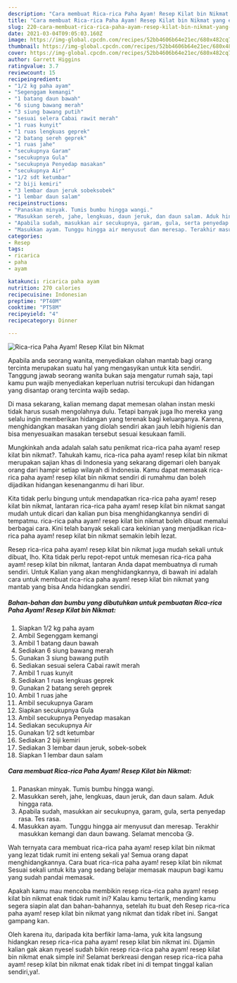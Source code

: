 ```yaml
---
description: "Cara membuat Rica-rica Paha Ayam! Resep Kilat bin Nikmat yang enak dan Mudah Dibuat"
title: "Cara membuat Rica-rica Paha Ayam! Resep Kilat bin Nikmat yang enak dan Mudah Dibuat"
slug: 220-cara-membuat-rica-rica-paha-ayam-resep-kilat-bin-nikmat-yang-enak-dan-mudah-dibuat
date: 2021-03-04T09:05:03.160Z
image: https://img-global.cpcdn.com/recipes/52bb4606b64e21ec/680x482cq70/rica-rica-paha-ayam-resep-kilat-bin-nikmat-foto-resep-utama.jpg
thumbnail: https://img-global.cpcdn.com/recipes/52bb4606b64e21ec/680x482cq70/rica-rica-paha-ayam-resep-kilat-bin-nikmat-foto-resep-utama.jpg
cover: https://img-global.cpcdn.com/recipes/52bb4606b64e21ec/680x482cq70/rica-rica-paha-ayam-resep-kilat-bin-nikmat-foto-resep-utama.jpg
author: Garrett Higgins
ratingvalue: 3.7
reviewcount: 15
recipeingredient:
- "1/2 kg paha ayam"
- "Segenggam kemangi"
- "1 batang daun bawah"
- "6 siung bawang merah"
- "3 siung bawang putih"
- "sesuai selera Cabai rawit merah"
- "1 ruas kunyit"
- "1 ruas lengkuas geprek"
- "2 batang sereh geprek"
- "1 ruas jahe"
- "secukupnya Garam"
- "secukupnya Gula"
- "secukupnya Penyedap masakan"
- "secukupnya Air"
- "1/2 sdt ketumbar"
- "2 biji kemiri"
- "3 lembar daun jeruk sobeksobek"
- "1 lembar daun salam"
recipeinstructions:
- "Panaskan minyak. Tumis bumbu hingga wangi."
- "Masukkan sereh, jahe, lengkuas, daun jeruk, dan daun salam. Aduk hingga rata."
- "Apabila sudah, masukkan air secukupnya, garam, gula, serta penyedap rasa. Tes rasa."
- "Masukkan ayam. Tunggu hingga air menyusut dan meresap. Terakhir masukkan kemangi dan daun bawang. Selamat mencoba 😘."
categories:
- Resep
tags:
- ricarica
- paha
- ayam

katakunci: ricarica paha ayam 
nutrition: 270 calories
recipecuisine: Indonesian
preptime: "PT40M"
cooktime: "PT58M"
recipeyield: "4"
recipecategory: Dinner

---
```



![Rica-rica Paha Ayam! Resep Kilat bin Nikmat](https://img-global.cpcdn.com/recipes/52bb4606b64e21ec/680x482cq70/rica-rica-paha-ayam-resep-kilat-bin-nikmat-foto-resep-utama.jpg)

Apabila anda seorang wanita, menyediakan olahan mantab bagi orang tercinta merupakan suatu hal yang mengasyikan untuk kita sendiri. Tanggung jawab seorang  wanita bukan saja mengatur rumah saja, tapi kamu pun wajib menyediakan keperluan nutrisi tercukupi dan hidangan yang disantap orang tercinta wajib sedap.

Di masa  sekarang, kalian memang dapat memesan olahan instan meski tidak harus susah mengolahnya dulu. Tetapi banyak juga lho mereka yang selalu ingin memberikan hidangan yang terenak bagi keluarganya. Karena, menghidangkan masakan yang diolah sendiri akan jauh lebih higienis dan bisa menyesuaikan masakan tersebut sesuai kesukaan famili. 



Mungkinkah anda adalah salah satu penikmat rica-rica paha ayam! resep kilat bin nikmat?. Tahukah kamu, rica-rica paha ayam! resep kilat bin nikmat merupakan sajian khas di Indonesia yang sekarang digemari oleh banyak orang dari hampir setiap wilayah di Indonesia. Kamu dapat memasak rica-rica paha ayam! resep kilat bin nikmat sendiri di rumahmu dan boleh dijadikan hidangan kesenanganmu di hari libur.

Kita tidak perlu bingung untuk mendapatkan rica-rica paha ayam! resep kilat bin nikmat, lantaran rica-rica paha ayam! resep kilat bin nikmat sangat mudah untuk dicari dan kalian pun bisa menghidangkannya sendiri di tempatmu. rica-rica paha ayam! resep kilat bin nikmat boleh dibuat memalui berbagai cara. Kini telah banyak sekali cara kekinian yang menjadikan rica-rica paha ayam! resep kilat bin nikmat semakin lebih lezat.

Resep rica-rica paha ayam! resep kilat bin nikmat juga mudah sekali untuk dibuat, lho. Kita tidak perlu repot-repot untuk memesan rica-rica paha ayam! resep kilat bin nikmat, lantaran Anda dapat membuatnya di rumah sendiri. Untuk Kalian yang akan menghidangkannya, di bawah ini adalah cara untuk membuat rica-rica paha ayam! resep kilat bin nikmat yang mantab yang bisa Anda hidangkan sendiri.

<!--inarticleads1-->

##### Bahan-bahan dan bumbu yang dibutuhkan untuk pembuatan Rica-rica Paha Ayam! Resep Kilat bin Nikmat:

1. Siapkan 1/2 kg paha ayam
1. Ambil Segenggam kemangi
1. Ambil 1 batang daun bawah
1. Sediakan 6 siung bawang merah
1. Gunakan 3 siung bawang putih
1. Sediakan sesuai selera Cabai rawit merah
1. Ambil 1 ruas kunyit
1. Sediakan 1 ruas lengkuas geprek
1. Gunakan 2 batang sereh geprek
1. Ambil 1 ruas jahe
1. Ambil secukupnya Garam
1. Siapkan secukupnya Gula
1. Ambil secukupnya Penyedap masakan
1. Sediakan secukupnya Air
1. Gunakan 1/2 sdt ketumbar
1. Sediakan 2 biji kemiri
1. Sediakan 3 lembar daun jeruk, sobek-sobek
1. Siapkan 1 lembar daun salam




<!--inarticleads2-->

##### Cara membuat Rica-rica Paha Ayam! Resep Kilat bin Nikmat:

1. Panaskan minyak. Tumis bumbu hingga wangi.
1. Masukkan sereh, jahe, lengkuas, daun jeruk, dan daun salam. Aduk hingga rata.
1. Apabila sudah, masukkan air secukupnya, garam, gula, serta penyedap rasa. Tes rasa.
1. Masukkan ayam. Tunggu hingga air menyusut dan meresap. Terakhir masukkan kemangi dan daun bawang. Selamat mencoba 😘.




Wah ternyata cara membuat rica-rica paha ayam! resep kilat bin nikmat yang lezat tidak rumit ini enteng sekali ya! Semua orang dapat menghidangkannya. Cara buat rica-rica paha ayam! resep kilat bin nikmat Sesuai sekali untuk kita yang sedang belajar memasak maupun bagi kamu yang sudah pandai memasak.

Apakah kamu mau mencoba membikin resep rica-rica paha ayam! resep kilat bin nikmat enak tidak rumit ini? Kalau kamu tertarik, mending kamu segera siapin alat dan bahan-bahannya, setelah itu buat deh Resep rica-rica paha ayam! resep kilat bin nikmat yang nikmat dan tidak ribet ini. Sangat gampang kan. 

Oleh karena itu, daripada kita berfikir lama-lama, yuk kita langsung hidangkan resep rica-rica paha ayam! resep kilat bin nikmat ini. Dijamin kalian gak akan nyesel sudah bikin resep rica-rica paha ayam! resep kilat bin nikmat enak simple ini! Selamat berkreasi dengan resep rica-rica paha ayam! resep kilat bin nikmat enak tidak ribet ini di tempat tinggal kalian sendiri,ya!.

